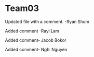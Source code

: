 # Team03

Updated file with a comment. -Ryan Shum

Added comment -Rayi Lam

Added comment- Jacob Bokor

Added comment- Nghi Nguyen

